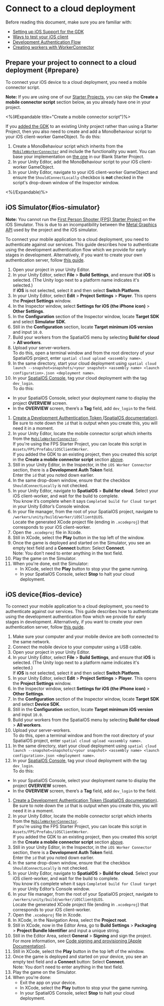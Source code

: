 # Connect to a cloud deployment

Before reading this document, make sure you are familiar with:

* [Setting up iOS Support for the GDK]({{urlRoot}}/content/mobile/ios/setup)
* [Ways to test your iOS client]({{urlRoot}}/content/mobile/ios/ways-to-test)
* [Development Authentication Flow](https://docs.improbable.io/reference/latest/shared/auth/development-authentication)
* [Creating workers with WorkerConnector](https://docs.improbable.io/unity/alpha/content/gameobject/creating-workers-with-workerconnector)

## Prepare your project to connect to a cloud deployment {#prepare}

To connect your iOS device to a cloud deployment, you need a mobile connector script.

**Note:** If you are using one of our [Starter Projects]({{urlRoot}}/content/glossary#starter-project), you can skip the **Create a mobile connector script** section below, as you already have one in your project.

<%(#Expandable title="Create a mobile connector script")%>

If you [added the GDK]({{urlRoot}}/content/set-up-new-project) to an existing Unity project rather than using a Starter Project, then you also need to create and add a MonoBehaviour script to your iOS client-worker GameObject. To do this:

1. Create a MonoBehaviour script which inherits from the [`MobileWorkerConnector`](https://github.com/spatialos/gdk-for-unity/blob/master/workers/unity/Packages/com.improbable.gdk.mobile/Worker/MobileWorkerConnector.cs) and include the functionality you want. You can base your implementation on [the one](https://github.com/spatialos/gdk-for-unity-blank-project/blob/master/workers/unity/Assets/Scripts/Workers/iOSClientWorkerConnector.cs) in our Blank Starter Project.
1. In your Unity Editor, add the MonoBehaviour script to your iOS client-worker GameObject.
1. In your Unity Editor, navigate to your iOS client-worker GameObject and ensure the `ShouldConnectLocally` checkbox is **not** checked in the script's drop-down window of the Inspector window.

<%(/Expandable)%>

## iOS Simulator{#ios-simulator}

**Note:** You cannot run the [First Person Shooter (FPS) Starter Project]({{urlRoot}}/projects/fps/overview) on the iOS Simulator. This is due to an incompatibility between the [Metal Graphics API](https://developer.apple.com/metal/) used by the project and the iOS simulator.

To connect your mobile application to a cloud deployment, you need to authenticate against our services.
This guide describes how to authenticate using the development authentication flow which we provide for early stages in development.
Alternatively, if you want to create your own authentication server, follow [this guide](https://docs.improbable.io/reference/latest/shared/auth/integrate-authentication-platform-sdk).

1. Open your project in your Unity Editor.
1. In your Unity Editor, select **File** > **Build Settings**, and ensure that **iOS** is selected. (The Unity logo next to a platform name indicates it's selected.)<br>
If **iOS** is not selected, select it and then select **Switch Platform**.
1. In your Unity Editor, select **Edit** > **Project Settings** > **Player**. This opens the **Project Settings** window.
1. In the Inspector window, select **Settings for iOS (the iPhone icon)** > **Other Settings**.
1. In the **Configuration** section of the Inspector window, locate **Target SDK** and select **Simulator SDK**.
1. Still in the **Configuration** section, locate **Target minimum iOS version** and input `10.0`.
1. Build your workers from the SpatialOS menu by selecting **Build for cloud** > **All workers**.
1. Upload your server-workers.<br>
	To do this, open a terminal window and from the root directory of your SpatialOS project, enter `spatial cloud upload <assembly name>`.
1. In the same directory, start your cloud deployment using `spatial cloud launch --snapshot=snapshots/<your snapshot> <assembly name> <launch configuration>.json <deployment name>`.
1. In your [SpatialOS Console](https://console.improbable.io), tag your cloud deployment with the tag `dev_login`. <br/>
To do this:
  *  In your SpatialOS Console, select your deployment name to display the project **OVERVIEW** screen.
  * In the **OVERVIEW** screen, there’s a **Tag** field, add `dev_login` to the field.
1. [Create a Development Authentication Token (SpatialOS documentation)](https://docs.improbable.io/reference/latest/shared/auth/development-authentication#developmentauthenticationtoken-maintenance).<br>
Be sure to note down the `id` that is output when you create this, you will need it in a moment.
1. In your Unity Editor, locate the mobile connector script which inherits from the [`MobileWorkerConnector`](https://github.com/spatialos/gdk-for-unity/blob/master/workers/unity/Packages/com.improbable.gdk.mobile/Worker/MobileWorkerConnector.cs).<br>
If you're using the FPS Starter Project, you can locate this script in `Assets/FPS/Prefabs/iOSClientWorker`.<br>
If you added the GDK to an existing project, then you created this script in the **Create a mobile connector script** section [above](#prepare).<br>
1. Still in your Unity Editor, in the Inspector, in the `iOS Worker Connector` section, there is a **Development Auth Token** field.<br>
Enter the `id` that you noted down earlier.
1. In the same drop-down window, ensure that the checkbox `ShouldConnectLocally` is not checked.
1. In your Unity Editor, navigate to **SpatialOS** > **Build for cloud**. Select your iOS client-worker, and wait for the build to complete. <br/>
You know it’s complete when it says `Completed build for Cloud target` in your Unity Editor’s Console window.
1. In your file manager, from the root of your SpatialOS project, navigate to `/workers/unity/build/worker/iOSClient@iOS`.<br>
Locate the generated XCode project file (ending in `.xcodeproj`) that corresponds to your iOS client-worker.<br>
1. Open the `.xcodeproj` file in Xcode.
1. Still in XCode, select the **Play** button in the top left of the window.
1. Once the game is deployed and started on the Simulator, you see an empty text field and a **Connect** button: Select **Connect**.<br>
Note: You don’t need to enter anything in the text field.
1. Play the game on the Simulator.
1. When you're done, exit the Simulator:<br>
	* In XCode, select the **Play** button to stop your the game running.<br>
	* In your SpatialOS Console, select **Stop** to halt your cloud deployment.

## iOS device{#ios-device}

To connect your mobile application to a cloud deployment, you need to authenticate against our services.
This guide describes how to authenticate using the development authentication flow which we provide for early stages in development.
Alternatively, if you want to create your own authentication server, follow [this guide](https://docs.improbable.io/reference/latest/shared/auth/integrate-authentication-platform-sdk).

1. Make sure your computer and your mobile device are both connected to the same network.
1. Connect the mobile device to your computer using a USB cable.
1. Open your project in your Unity Editor.
1. In your Unity Editor, select **File** > **Build Settings**, and ensure that **iOS** is selected. (The Unity logo next to a platform name indicates it's selected.)<br>
If **iOS** is not selected, select it and then select **Switch Platform**.
1. In your Unity Editor, select **Edit** > **Project Settings** > **Player**. This opens the **Project Settings** window.
1. In the Inspector window, select **Settings for iOS (the iPhone icon)** > **Other Settings**.
1. In the **Configuration** section of the Inspector window, locate **Target SDK** and select **Device SDK**.
1. Still in the **Configuration** section, locate **Target minimum iOS version** and input `10.0`.
1. Build your workers from the SpatialOS menu by selecting **Build for cloud** > **All workers**.
1. Upload your server-workers.<br>
	To do this, open a terminal window and from the root directory of your SpatialOS project, enter `spatial cloud upload <assembly name>`.
1. In the same directory, start your cloud deployment using `spatial cloud launch --snapshot=snapshots/<your snapshot> <assembly name> <launch configuration>.json <deployment name>`.
1. In your [SpatialOS Console](https://console.improbable.io), tag your cloud deployment with the tag `dev_login`. <br/>
To do this:
  *  In your SpatialOS Console, select your deployment name to display the project **OVERVIEW** screen.
  * In the **OVERVIEW** screen, there’s a **Tag** field, add `dev_login` to the field.
1. [Create a Development Authentication Token (SpatialOS documentation)](https://docs.improbable.io/reference/latest/shared/auth/development-authentication#developmentauthenticationtoken-maintenance).<br>
Be sure to note down the `id` that is output when you create this, you will need it in a moment.
1. In your Unity Editor, locate the mobile connector script which inherits from the [`MobileWorkerConnector`](https://github.com/spatialos/gdk-for-unity/blob/master/workers/unity/Packages/com.improbable.gdk.mobile/Worker/MobileWorkerConnector.cs).<br>
If you're using the FPS Starter Project, you can locate this script in `Assets/FPS/Prefabs/iOSClientWorker`.<br>
If you added the GDK to an existing project, then you created this script in the **Create a mobile connector script** section [above](#prepare).<br>
1. Still in your Unity Editor, in the Inspector, in the `iOS Worker Connector` section, there is a **Development Auth Token** field.<br>
Enter the `id` that you noted down earlier.
1. In the same drop-down window, ensure that the checkbox `ShouldConnectLocally` is not checked.
1. In your Unity Editor, navigate to **SpatialOS** > **Build for cloud**. Select your iOS client-worker, and wait for the build to complete. <br/>
You know it’s complete when it says `Completed build for Cloud target` in your Unity Editor’s Console window.
1. In your file manager, from the root of your SpatialOS project, navigate to `/workers/unity/build/worker/iOSClient@iOS`.<br>
Locate the generated XCode project file (ending in `.xcodeproj`) that corresponds to your iOS client-worker.<br>
1. Open the `.xcodeproj` file in Xcode.
1. In XCode, in the Navigation Area, select the **Project root**.
1. Still in XCode, now in the Editor Area, go to **Build Settings** > **Packaging** > **Project Bundle Identifier** and input a unique string.
1. Still in the Editor Area, select **General** > **Signing** and sign the project.<br>
	For more information, see [Code signing and provisioning [Apple Documentation]](https://help.apple.com/xcode/mac/current/#/dev60b6fbbc7).
1. Still in XCode, select the **Play** button in the top left of the window.
1. Once the game is deployed and started on your device, you see an empty text field and a **Connect** button: Select **Connect**.<br>
Note: You don’t need to enter anything in the text field.
1. Play the game on the Simulator.
1. When you're done:<br>
	* Exit the app on your device.
	* In XCode, select the **Play** button to stop your the game running.
	* In your SpatialOS Console, select **Stop** to halt your cloud deployment.
